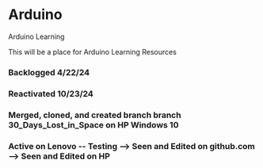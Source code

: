 # Arduino
Arduino Learning

This will be a place for Arduino Learning Resources

### Backlogged 4/22/24

### Reactivated 10/23/24

### Merged, cloned, and created branch branch 30_Days_Lost_in_Space on HP Windows 10

### Active on Lenovo -- Testing -->  Seen and Edited on github.com --> Seen and Edited on HP
